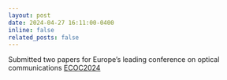```yaml
---
layout: post
date: 2024-04-27 16:11:00-0400
inline: false
related_posts: false
---
```


Submitted two papers for Europe’s leading conference on optical communications  <a href="https://www.ecoc2024.org/">ECOC2024</a>